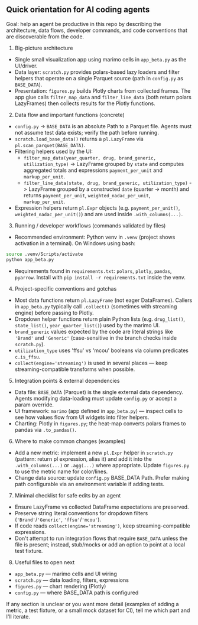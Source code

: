 ## Quick orientation for AI coding agents

Goal: help an agent be productive in this repo by describing the architecture, data flows, developer commands, and code conventions that are discoverable from the code.

1) Big-picture architecture
- Single small visualization app using marimo cells in `app_beta.py` as the UI/driver.
- Data layer: `scratch.py` provides polars-based lazy loaders and filter helpers that operate on a single Parquet source (path in `config.py` as `BASE_DATA`).
- Presentation: `figures.py` builds Plotly charts from collected frames. The app glue calls `filter_map_data` and `filter_line_data` (both return polars LazyFrames) then collects results for the Plotly functions.

2) Data flow and important functions (concrete)
- `config.py` -> `BASE_DATA` is an absolute Path to a Parquet file. Agents must not assume test data exists; verify the path before running.
- `scratch.load_base_data()` returns a `pl.LazyFrame` via `pl.scan_parquet(BASE_DATA)`.
- Filtering helpers used by the UI:
  - `filter_map_data(year_quarter, drug, brand_generic, utilization_type)` -> LazyFrame grouped by `state` and computes aggregated totals and expressions `payment_per_unit` and `markup_per_unit`.
  - `filter_line_data(state, drug, brand_generic, utilization_type)` -> LazyFrame grouped by a constructed `date` (quarter -> month) and returns `payment_per_unit`, `weighted_nadac_per_unit`, `markup_per_unit`.
- Expression helpers return `pl.Expr` objects (e.g. `payment_per_unit()`, `weighted_nadac_per_unit()`) and are used inside `.with_columns(...)`.

3) Running / developer workflows (commands validated by files)
- Recommended environment: Python venv in `.venv` (project shows activation in a terminal). On Windows using bash:

```bash
source .venv/Scripts/activate
python app_beta.py
```

- Requirements found in `requirements.txt`: `polars`, `plotly`, `pandas`, `pyarrow`. Install with `pip install -r requirements.txt` inside the venv.

4) Project-specific conventions and gotchas
- Most data functions return `pl.LazyFrame` (not eager DataFrames). Callers in `app_beta.py` typically call `.collect()` (sometimes with streaming engine) before passing to Plotly.
- Dropdown helper functions return plain Python lists (e.g. `drug_list()`, `state_list()`, `year_quarter_list()`) used by the marimo UI.
- `brand_generic` values expected by the code are literal strings like `'Brand'` and `'Generic'` (case-sensitive in the branch checks inside `scratch.py`).
- `utilization_type` uses 'ffsu' vs 'mcou' booleans via column predicates `c.is_ffsu`.
- `collect(engine='streaming')` is used in several places — keep streaming-compatible transforms when possible.

5) Integration points & external dependencies
- Data file: `BASE_DATA` (Parquet) is the single external data dependency. Agents modifying data-loading must update `config.py` or accept a param override.
- UI framework: `marimo` (app defined in `app_beta.py`) — inspect cells to see how values flow from UI widgets into filter helpers.
- Charting: Plotly in `figures.py`; the heat-map converts polars frames to pandas via `.to_pandas()`.

6) Where to make common changes (examples)
- Add a new metric: implement a new `pl.Expr` helper in `scratch.py` (pattern: return pl expression, alias it) and add it into the `.with_columns(...)` or `.agg(...)` where appropriate. Update `figures.py` to use the metric name for color/lines.
- Change data source: update `config.py` BASE_DATA Path. Prefer making path configurable via an environment variable if adding tests.

7) Minimal checklist for safe edits by an agent
- Ensure LazyFrame vs collected DataFrame expectations are preserved.
- Preserve string literal conventions for dropdown filters (`'Brand'`/`'Generic'`, `'ffsu'`/`'mcou'`).
- If code reads `collect(engine='streaming')`, keep streaming-compatible expressions.
- Don't attempt to run integration flows that require `BASE_DATA` unless the file is present; instead, stub/mocks or add an option to point at a local test fixture.

8) Useful files to open next
- `app_beta.py` — marimo cells and UI wiring
- `scratch.py` — data loading, filters, expressions
- `figures.py` — chart rendering (Plotly)
- `config.py` — where BASE_DATA path is configured

If any section is unclear or you want more detail (examples of adding a metric, a test fixture, or a small mock dataset for CI), tell me which part and I'll iterate.
